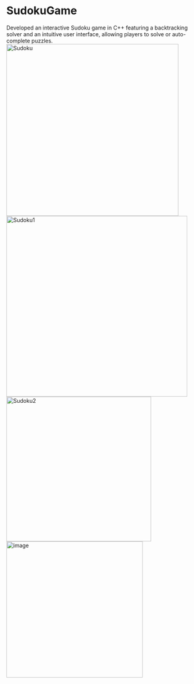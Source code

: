 # SudokuGame
Developed an interactive Sudoku game in C++ featuring a backtracking solver and an intuitive user interface, allowing players to solve or auto-complete puzzles. 
<img width="448" alt="Sudoku" src="https://github.com/user-attachments/assets/7f30fcee-a907-4b8c-88b7-a5791bd6c78f">
<img width="471" alt="Sudoku1" src="https://github.com/user-attachments/assets/8e793e08-4263-4428-81ee-b9f86d48dffc">
<img width="377" alt="Sudoku2" src="https://github.com/user-attachments/assets/9c21380e-7942-4409-b439-7cee813b72c3">
<img width="355" alt="image" src="https://github.com/user-attachments/assets/9ac1a896-3e20-4974-8940-fb2e12e2ad56">

